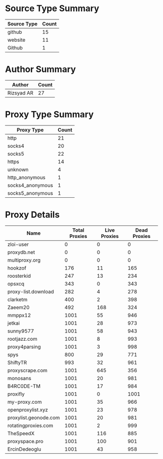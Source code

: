 # Source Type Summary

| Source Type | Count |
|-------------|-------|
| github | 15 |
| website | 11 |
| Github | 1 |


# Author Summary

| Author | Count |
|--------|-------|
| Rizsyad AR | 27 |


# Proxy Type Summary

| Proxy Type | Count |
|------------|-------|
| http | 21 |
| socks4 | 20 |
| socks5 | 22 |
| https | 14 |
| unknown | 4 |
| http_anonymous | 1 |
| socks4_anonymous | 1 |
| socks5_anonymous | 1 |


# Proxy Details

| Name | Total Proxies | Live Proxies | Dead Proxies |
|------|---------------|--------------|---------------|
| zloi-user | 0 | 0 | 0 |
| proxydb.net | 0 | 0 | 0 |
| multiproxy.org | 0 | 0 | 0 |
| hookzof | 176 | 11 | 165 |
| roosterkid | 247 | 13 | 234 |
| opsxcq | 343 | 0 | 343 |
| proxy-list.download | 282 | 4 | 278 |
| clarketm | 400 | 2 | 398 |
| Zaeem20 | 492 | 168 | 324 |
| mmppx12 | 1001 | 55 | 946 |
| jetkai | 1001 | 28 | 973 |
| sunny9577 | 1001 | 58 | 943 |
| rootjazz.com | 1001 | 8 | 993 |
| proxy4parsing | 1001 | 3 | 998 |
| spys | 800 | 29 | 771 |
| ShiftyTR | 993 | 32 | 961 |
| proxyscrape.com | 1001 | 645 | 356 |
| monosans | 1001 | 20 | 981 |
| B4RC0DE-TM | 1001 | 17 | 984 |
| proxifly | 1001 | 0 | 1001 |
| my-proxy.com | 1001 | 35 | 966 |
| openproxylist.xyz | 1001 | 23 | 978 |
| proxylist.geonode.com | 1001 | 20 | 981 |
| rotatingproxies.com | 1001 | 2 | 999 |
| TheSpeedX | 1001 | 116 | 885 |
| proxyspace.pro | 1001 | 100 | 901 |
| ErcinDedeoglu | 1001 | 43 | 958 |
